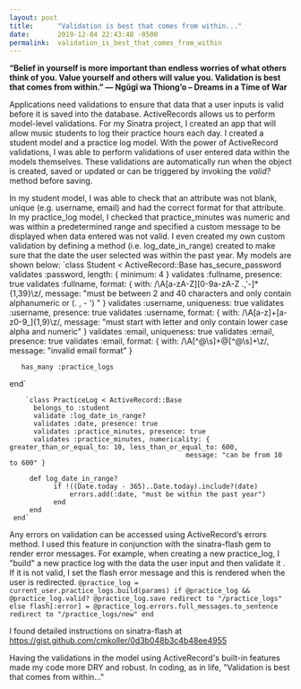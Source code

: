 ```yaml
---
layout: post
title:      "Validation is best that comes from within..."
date:       2019-12-04 22:43:48 -0500
permalink:  validation_is_best_that_comes_from_within
---
```


**“Belief in yourself is more important than endless worries of what others think of you. Value yourself and others will value you. Validation is best that comes from within.” ― Ngũgĩ wa Thiong’o – Dreams in a Time of War**

Applications need validations to ensure that data that a user inputs is valid before it is saved into the database. ActiveRecords allows us to perform model-level validations. For my Sinatra project, I created an app that will allow music students to log their practice hours each day.  I created a student model and a practice log model.  With the power of ActiveRecord validations, I was able to perform validations of user entered data within the models themselves. These validations are automatically run when the object is created, saved or updated or can be triggered by invoking the *valid?* method before saving.

In my student model, I was able to check that an attribute was not blank, unique (e.g. username, email) and had the correct format for that attribute. In my practice_log model, I checked that practice_minutes was numeric and was within a predetermined range and specified a custom message to be displayed when data entered was not valid. I even created my own custom validation by defining a method (i.e. log_date_in_range) created to make sure that the date the user selected was within the past year.  My models are shown below:
`class Student < ActiveRecord::Base
       has_secure_password
       validates :password, length: { minimum: 4 }
       validates :fullname, presence: true
       validates :fullname, format: { with: /\A[a-zA-Z][0-9a-zA-Z .,'-]*{1,39}\z/,
                        message: "must be between 2 and 40 characters and only contain alphanumeric or (. , - ') " }
       validates :username, uniqueness: true
       validates :username, presence: true
       validates :username, format: { with: /\A[a-z]+[a-z0-9_]{1,9}\z/,
                        message: "must start with letter and only contain lower case alpha and numeric" }
       validates :email, uniqueness: true
       validates :email, presence: true
       validates :email, format: { with: /\A[^@\s]+@[^@\s]+\z/,
                        message: "invalid email format" }
  
       has_many :practice_logs
 end`
		
		`class PracticeLog < ActiveRecord::Base
          belongs_to :student
          validate :log_date_in_range?
          validates :date, presence: true
          validates :practice_minutes, presence: true
          validates :practice_minutes, numericality: { greater_than_or_equal_to: 10, less_than_or_equal_to: 600,
                                                message: "can be from 10 to 600" }

         def log_date_in_range?
               if !((Date.today - 365)..Date.today).include?(date)
                   errors.add(:date, "must be within the past year")
               end
         end
     end`

 Any errors on validation can be accessed using ActiveRecord’s errors method. I used this feature in conjunction with  the sinatra-flash gem to render error messages.  For example, when creating a new practice_log, I  "build" a new practice log with the data the user input and then validate it .  If it is not valid, I set the flash error message and this is rendered when the user is redirected. 
 `@practice_log = current_user.practice_logs.build(params)
    if @practice_log && @practice_log.valid?
            @practice_log.save
             redirect to "/practice_logs"
     else
              flash[:error] = @practice_log.errors.full_messages.to_sentence
              redirect to "/practice_logs/new"
     end`
 
 I found detailed instructions on sinatra-flash at  https://gist.github.com/cmkoller/0d3b048b3c4b48ee4955


Having the validations in the model using ActiveRecord's built-in features made my code more DRY and robust. In coding, as in life, "Validation is best that comes from within…"




